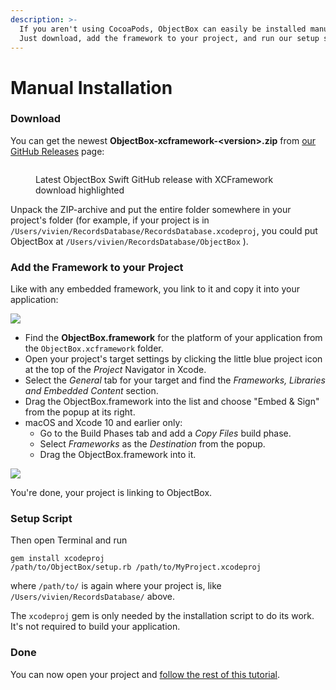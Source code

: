 ```yaml
---
description: >-
  If you aren't using CocoaPods, ObjectBox can easily be installed manually.
  Just download, add the framework to your project, and run our setup script.
---
```


# Manual Installation

### Download

You can get the newest **ObjectBox-xcframework-\<version>.zip** from [our GitHub Releases](https://github.com/objectbox/objectbox-swift/releases) page:

<figure><img src="../.gitbook/assets/image.png" alt=""><figcaption><p>Latest ObjectBox Swift GitHub release with XCFramework download highlighted</p></figcaption></figure>

Unpack the ZIP-archive and put the entire folder somewhere in your project's folder (for example, if your project is in  `/Users/vivien/RecordsDatabase/RecordsDatabase.xcodeproj`, you could put ObjectBox at `/Users/vivien/RecordsDatabase/ObjectBox` ).

### Add the Framework to your Project

Like with any embedded framework, you link to it and copy it into your application:

![](<../.gitbook/assets/Screenshot 2019-09-27 at 13.41.15.png>)

* Find the **ObjectBox.framework** for the platform of your application from the `ObjectBox.xcframework` folder.
* Open your project's target settings by clicking the little blue project icon at the top of the _Project_ Navigator in Xcode.
* Select the _General_ tab for your target and find the _Frameworks, Libraries and Embedded Content_ section.
* Drag the ObjectBox.framework into the list and choose "Embed & Sign" from the popup at its right.
* macOS and Xcode 10 and earlier only:
  * Go to the Build Phases tab and add a _Copy Files_ build phase.
  * Select _Frameworks_ as the _Destination_ from the popup.
  * Drag the ObjectBox.framework into it.

![](<../.gitbook/assets/Screenshot 2019-09-27 at 13.43.55.png>)

You're done, your project is linking to ObjectBox.

### Setup Script

Then open Terminal and run

`gem install xcodeproj`\
`/path/to/ObjectBox/setup.rb /path/to/MyProject.xcodeproj`

where `/path/to/` is again where your project is, like `/Users/vivien/RecordsDatabase/` above.

The `xcodeproj` gem is only needed by the installation script to do its work. It's not required to build your application.

### Done

You can now open your project and [follow the rest of this tutorial](../getting-started.md).
